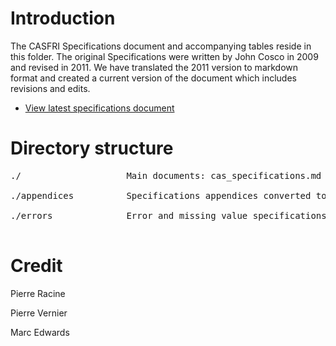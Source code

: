 # Introduction

The CASFRI Specifications document and accompanying tables reside in this folder. The original Specifications were written by John Cosco in 2009 and revised in 2011. We have translated the 2011 version to markdown format and created a current version of the document which includes revisions and edits.

  * [View latest specifications document](cas_specifications.md)

# Directory structure

<pre>
./                    Main documents: cas_specifications.md

./appendices          Specifications appendices converted to csv files (incomplete)

./errors              Error and missing value specifications and codes (csv files)

</pre>

# Credit

Pierre Racine

Pierre Vernier

Marc Edwards

